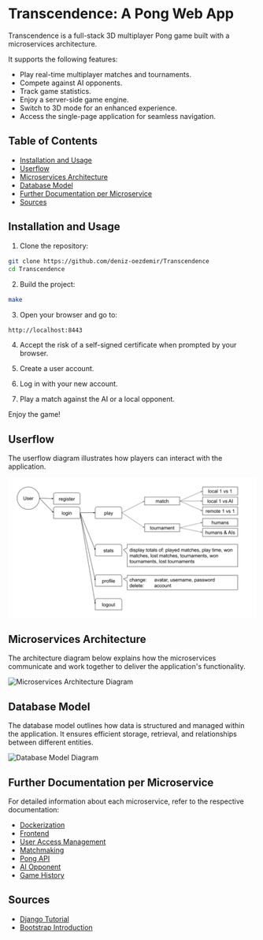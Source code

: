 # Transcendence: A Pong Web App

Transcendence is a full-stack 3D multiplayer Pong game built with a microservices architecture.

It supports the following features:

- Play real-time multiplayer matches and tournaments.
- Compete against AI opponents.
- Track game statistics.
- Enjoy a server-side game engine.
- Switch to 3D mode for an enhanced experience.
- Access the single-page application for seamless navigation.

## Table of Contents

- [Installation and Usage](#installation-and-usage)
- [Userflow](#userflow)
- [Microservices Architecture](#microservices-architecture)
- [Database Model](#database-model)
- [Further Documentation per Microservice](#further-documentation-per-microservice)
- [Sources](#sources)

## Installation and Usage

1. Clone the repository:

```bash
git clone https://github.com/deniz-oezdemir/Transcendence
cd Transcendence
```

2. Build the project:

```bash
make
```

3. Open your browser and go to:

```
http://localhost:8443
```
4. Accept the risk of a self-signed certificate when prompted by your browser.

5. Create a user account.

6. Log in with your new account.

7. Play a match against the AI or a local opponent.

Enjoy the game!

## Userflow

The userflow diagram illustrates how players can interact with the application.

<picture>
  <source media="(prefers-color-scheme: light)" srcset="diagrams/userflow.svg">
  <source media="(prefers-color-scheme: dark)" srcset="diagrams/userflow_dark.svg">
  <img alt="Userflow Diagram" src="diagrams/userflow.svg">
</picture>

## Microservices Architecture

The architecture diagram below explains how the microservices communicate and work together to deliver the application's functionality.

<picture>
  <source media="(prefers-color-scheme: light)" srcset="diagrams/microservices.svg">
  <source media="(prefers-color-scheme: dark)" srcset="diagrams/microservices_dark.svg">
  <img alt="Microservices Architecture Diagram" src="diagrams/microservices_architecture.svg">
</picture>

## Database Model

The database model outlines how data is structured and managed within the application. It ensures efficient storage, retrieval, and relationships between different entities.

<picture>
  <source media="(prefers-color-scheme: light)" srcset="diagrams/databases.svg">
  <source media="(prefers-color-scheme: dark)" srcset="diagrams/databases_dark.svg">
  <img alt="Database Model Diagram" src="diagrams/database_model.svg">
</picture>

## Further Documentation per Microservice

For detailed information about each microservice, refer to the respective documentation:

- [Dockerization](https://github.com/deniz-oezdemir/Transcendence/blob/main/Dockerization%20README.md)
- [Frontend](https://github.com/deniz-oezdemir/Transcendence/blob/main/frontend/README.md)
- [User Access Management](https://github.com/deniz-oezdemir/Transcendence/blob/main/user-access-management/README.md)
- [Matchmaking](https://github.com/deniz-oezdemir/Transcendence/blob/main/matchmaking/README.md)
- [Pong API](https://github.com/deniz-oezdemir/Transcendence/blob/main/pong-api/README.md)
- [AI Opponent](https://github.com/deniz-oezdemir/Transcendence/blob/main/ai-opponent/README.md)
- [Game History](https://github.com/deniz-oezdemir/Transcendence/blob/main/game-history/README.md)

## Sources

- [Django Tutorial](https://docs.djangoproject.com/en/.1/intro/tutorial01/)
- [Bootstrap Introduction](https://getbootstrap.com/docs/5.3/getting-started/introduction/)
